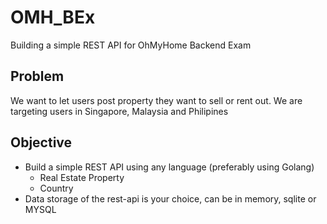 # OMH_BEx
Building a simple REST API for OhMyHome Backend Exam

## Problem
We want to let users post property they want to sell or rent out. We are targeting users in Singapore, Malaysia and Philipines

## Objective
- Build a simple REST API using any language (preferably using Golang)
  - Real Estate Property
  - Country
- Data storage of the rest-api is your choice, can be in memory, sqlite or MYSQL

